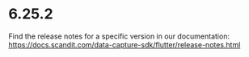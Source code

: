 
# 6.25.2

Find the release notes for a specific version in our documentation: https://docs.scandit.com/data-capture-sdk/flutter/release-notes.html
